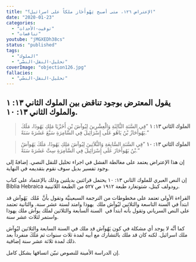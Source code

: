 ```yaml
---
title: "الإعتراض ١٢٦، متى أصبح يَهُوأَحَاز ملكاً على اسرائيل؟"
date: "2020-01-23"
categories:
  - "توقيت-الأحداث"
  - "تناقضات"
youtube: "jMGXEDh38cs"
status: "published"
tags:
  - "الملوك"
  - "تحليل-النقل-النصّي"
coverImage: "objection126.jpg"
fallacies:
  - "تحليل-النقل-النصّي"
---
```


## **يقول المعترض بوجود تناقض بين الملوك الثاني ١٣: ١ والملوك الثاني ١٣: ١٠.**

> **الملوك الثاني ١٣: ١** ”فِي السَّنَةِ الثَّالِثَةِ وَالْعِشْرِينَ لِيُوآشَ بْنِ أَخَزْيَا مَلِكِ يَهُوذَا، مَلَكَ يَهُوأَحَازُ بْنُ يَاهُو عَلَى إِسْرَائِيلَ فِي السَّامِرَةِ سَبْعَ عَشَرَةَ سَنَةً.“

> **الملوك الثاني ١٣: ١٠** ”فِي السَّنَةِ السَّابِعَةِ وَالثَّلاَثِينَ لِيُوآشَ مَلِكِ يَهُوذَا، مَلَكَ يَهُوآشُ بْنُ يَهُوأَحَازَ عَلَى إِسْرَائِيلَ فِي السَّامِرَةِ سِتَّ عَشَرَةَ سَنَةً.“

إن هذا الإعتراض يعتمد على مغالطة الفشل في اجراء تحليل للنقل النصي. إضافةً إلى وجود تفسير بديل سوف نقوم بتقديمه في النهاية.

إن النص العبري للملوك الثاني ١٣: ١٠ يحتمل قرائتين بديلتين وذلك بالإعتماد على كتاب Biblia Hebraica رودولف كيتل، شتوتغارد طبعة ١٩١٢ ص ٥٢٧ من الطبعة اللاتينية.

القراءة الأولى تعتمد على مخطوطات من الترجمة السبعينيَّة وتقول بأنَّ  مُلك  يَهُوآش قد ابتدأ في السنة التاسعة والثلاثين ليُوآش ملك  يهوذا وامتد لستة عشر سنة. والثانية تعتمد على النص السرياني وتقول بأنه ابتدأ في  السنة السابعة والثلاثين لملك يوآش ملك يهوذا واستمر لثلاث عشر سنة.

كما أنَّه لا يوجد أي مشكلة في كون يَهُوآش قد ملك في السنة السابعة والثلاثين ليُوآش ملك اسرائيل. لكنه كان قد ملك بالتشارك مع أبيه لمدة ثلاث سنوات ثم مَلَكَ منفرداً بعد ذلك لمدة ثلاثة عشر سنة إضافية.

إن الدراسة الأمينة للنصوص تبيّن اتساقها بشكل كامل.

<!-- ![Biblia Hebraica رودولف كيتل، شتوتغارد طبعة ١٩١٢ ص ٥٢٧ من الطبعة اللاتينية.](bibliahebraic01kitt-534.jpeg) -->

